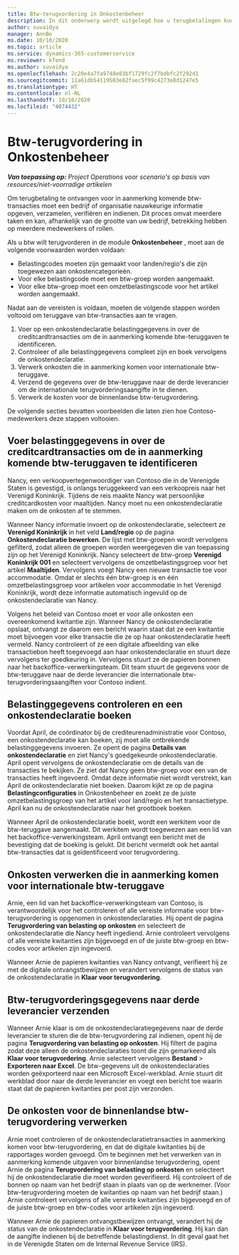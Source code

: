 ```yaml
---
title: Btw-terugvordering in Onkostenbeheer
description: In dit onderwerp wordt uitgelegd hoe u terugbetalingen kunt ontvangen voor bepaalde btw-transacties.
author: suvaidya
manager: AnnBe
ms.date: 10/10/2020
ms.topic: article
ms.service: dynamics-365-customerservice
ms.reviewer: kfend
ms.author: suvaidya
ms.openlocfilehash: 2c20e4a7fa9748e03bf1729fc2f7bdbfc2f292d1
ms.sourcegitcommit: 11a61db54119503e82faec5f99c4273e8d1247e5
ms.translationtype: HT
ms.contentlocale: nl-NL
ms.lasthandoff: 10/16/2020
ms.locfileid: "4074432"
---
```

# <a name="vat-recovery-in-expense-management"></a>Btw-terugvordering in Onkostenbeheer

_**Van toepassing op:** Project Operations voor scenario's op basis van resources/niet-voorradige artikelen_

Om terugbetaling te ontvangen voor in aanmerking komende btw-transacties moet een bedrijf of organisatie nauwkeurige informatie opgeven, verzamelen, verifiëren en indienen. Dit proces omvat meerdere taken en kan, afhankelijk van de grootte van uw bedrijf, betrekking hebben op meerdere medewerkers of rollen.

Als u btw wilt terugvorderen in de module **Onkostenbeheer** , moet aan de volgende voorwaarden worden voldaan:

- Belastingcodes moeten zijn gemaakt voor landen/regio's die zijn toegewezen aan onkostencategorieën.
- Voor elke belastingcode moet een btw-groep worden aangemaakt.
- Voor elke btw-groep moet een omzetbelastingscode voor het artikel worden aangemaakt.

Nadat aan de vereisten is voldaan, moeten de volgende stappen worden voltooid om teruggave van btw-transacties aan te vragen.

1. Voer op een onkostendeclaratie belastinggegevens in over de creditcardtransacties om de in aanmerking komende btw-teruggaven te identificeren.
2. Controleer of alle belastinggegevens compleet zijn en boek vervolgens de onkostendeclaratie.
3. Verwerk onkosten die in aanmerking komen voor internationale btw-teruggave.
4. Verzend de gegevens over de btw-teruggave naar de derde leverancier om de internationale terugvorderingsaangifte in te dienen.
5. Verwerk de kosten voor de binnenlandse btw-terugvordering.

De volgende secties bevatten voorbeelden die laten zien hoe Contoso-medewerkers deze stappen voltooien.

## <a name="enter-tax-information-about-credit-card-transactions-to-identify-eligible-vat-refunds"></a>Voer belastinggegevens in over de creditcardtransacties om de in aanmerking komende btw-teruggaven te identificeren

Nancy, een verkoopvertegenwoordiger van Contoso die in de Verenigde Staten is gevestigd, is onlangs teruggekeerd van een verkoopreis naar het Verenigd Koninkrijk. Tijdens de reis maakte Nancy wat persoonlijke creditcardkosten voor maaltijden. Nancy moet nu een onkostendeclaratie maken om de onkosten af te stemmen.

Wanneer Nancy informatie invoert op de onkostendeclaratie, selecteert ze **Verenigd Koninkrijk** in het veld **Land/regio** op de pagina **Onkostendeclaratie bewerken**. De lijst met btw-groepen wordt vervolgens gefilterd, zodat alleen de groepen worden weergegeven die van toepassing zijn op het Verenigd Koninkrijk. Nancy selecteert de btw-groep **Verenigd Koninkrijk 001** en selecteert vervolgens de omzetbelastingsgroep voor het artikel **Maaltijden**. Vervolgens voegt Nancy een nieuwe transactie toe voor accommodatie. Omdat er slechts één btw-groep is en één omzetbelastingsgroep voor artikelen voor accommodatie in het Verenigd Koninkrijk, wordt deze informatie automatisch ingevuld op de onkostendeclaratie van Nancy.

Volgens het beleid van Contoso moet er voor alle onkosten een overeenkomend kwitantie zijn. Wanneer Nancy de onkostendeclaratie opslaat, ontvangt ze daarom een bericht waarin staat dat ze een kwitantie moet bijvoegen voor elke transactie die ze op haar onkostendeclaratie heeft vermeld. Nancy controleert of ze een digitale afbeelding van elke transactiebon heeft toegevoegd aan haar onkostendeclaratie en stuurt deze vervolgens ter goedkeuring in. Vervolgens stuurt ze de papieren bonnen naar het backoffice-verwerkingsteam. Dit team stuurt de gegevens voor de btw-teruggave naar de derde leverancier die internationale btw-terugvorderingsaangiften voor Contoso indient.

## <a name="verify-tax-information-and-post-an-expense-report"></a>Belastinggegevens controleren en een onkostendeclaratie boeken

Voordat April, de coördinator bij de crediteurenadministratie voor Contoso, een onkostendeclaratie kan boeken, zij moet alle ontbrekende belastinggegevens invoeren. Ze opent de pagina **Details van onkostendeclaratie** en ziet Nancy's goedgekeurde onkostendeclaratie. April opent vervolgens de onkostendeclaratie om de details van de transacties te bekijken. Ze ziet dat Nancy geen btw-groep voor een van de transacties heeft ingevoerd. Omdat deze informatie niet wordt verstrekt, kan April de onkostendeclaratie niet boeken. Daarom kijkt ze op de pagina **Belastingconfiguraties** in Onkostenbeheer en zoekt ze de juiste omzetbelastingsgroep van het artikel voor land/regio en het transactietype. April kan nu de onkostendeclaratie naar het grootboek boeken.

Wanneer April de onkostendeclaratie boekt, wordt een werkitem voor de btw-teruggave aangemaakt. Dit werkitem wordt toegewezen aan een lid van het backoffice-verwerkingsteam. April ontvangt een bericht met de bevestiging dat de boeking is gelukt. Dit bericht vermeldt ook het aantal btw-transacties dat is geïdentificeerd voor terugvordering.

## <a name="process-expenses-that-are-eligible-for-international-vat-recovery"></a>Onkosten verwerken die in aanmerking komen voor internationale btw-teruggave

Arnie, een lid van het backoffice-verwerkingsteam van Contoso, is verantwoordelijk voor het controleren of alle vereiste informatie voor btw-terugvordering is opgenomen in onkostendeclaraties. Hij opent de pagina **Terugvordering van belasting op onkosten** en selecteert de onkostendeclaratie die Nancy heeft ingediend. Arnie controleert vervolgens of alle vereiste kwitanties zijn bijgevoegd en of de juiste btw-groep en btw-codes voor artikelen zijn ingevoerd.

Wanneer Arnie de papieren kwitanties van Nancy ontvangt, verifieert hij ze met de digitale ontvangstbewijzen en verandert vervolgens de status van de onkostendeclaratie in **Klaar voor terugvordering**.

## <a name="send-vat-recovery-data-to-the-third-party-vendor"></a>Btw-terugvorderingsgegevens naar derde leverancier verzenden

Wanneer Arnie klaar is om de onkostendeclaratiegegevens naar de derde leverancier te sturen die de btw-terugvordering zal indienen, opent hij de pagina **Terugvordering van belasting op onkosten**. Hij filtert de pagina zodat deze alleen de onkostendeclaraties toont die zijn gemarkeerd als **Klaar voor terugvordering**. Arnie selecteert vervolgens **Bestand** &gt; **Exporteren naar Excel**. De btw-gegevens uit de onkostendeclaraties worden geëxporteerd naar een Microsoft Excel-werkblad. Arnie stuurt dit werkblad door naar de derde leverancier en voegt een bericht toe waarin staat dat de papieren kwitanties per post zijn verzonden.

## <a name="process-expenses-for-domestic-vat-recovery"></a>De onkosten voor de binnenlandse btw-terugvordering verwerken

Arnie moet controleren of de onkostendeclaratietransacties in aanmerking komen voor btw-terugvordering, en dat de digitale kwitanties bij de rapportages worden gevoegd. Om te beginnen met het verwerken van in aanmerking komende uitgaven voor binnenlandse terugvordering, opent Arnie de pagina **Terugvordering van belasting op onkosten** en selecteert hij de onkostendeclaratie die moet worden geverifieerd. Hij controleert of de bonnen op naam van het bedrijf staan in plaats van op de werknemer. (Voor btw-terugvordering moeten de kwitanties op naam van het bedrijf staan.) Arnie controleert vervolgens of alle vereiste kwitanties zijn bijgevoegd en of de juiste btw-groep en btw-codes voor artikelen zijn ingevoerd.

Wanneer Arnie de papieren ontvangstbewijzen ontvangt, verandert hij de status van de onkostendeclaratie in **Klaar voor terugvordering**. Hij kan dan de aangifte indienen bij de betreffende belastingdienst. In dit geval gaat het in de Verenigde Staten om de Internal Revenue Service (IRS).
